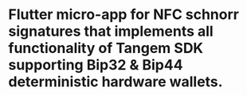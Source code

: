 # Flutter micro-app for NFC schnorr signatures that implements all functionality of Tangem SDK supporting Bip32 & Bip44 deterministic hardware wallets.
